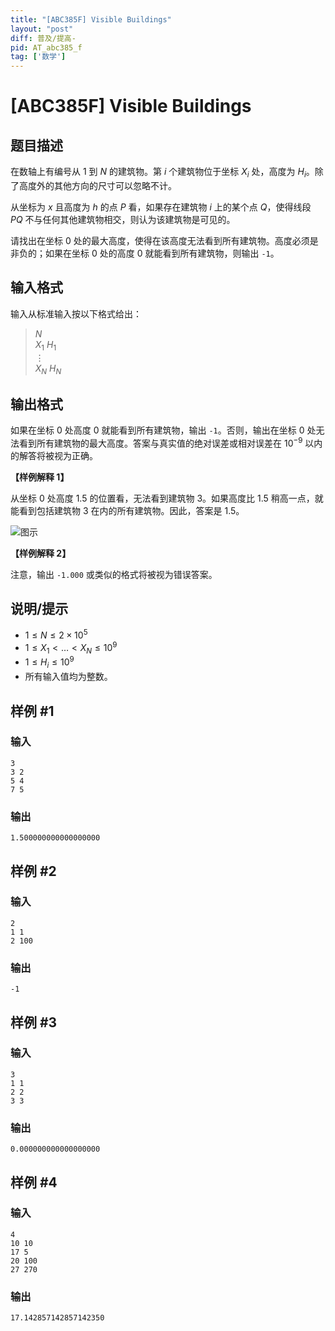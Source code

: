 ```yaml
---
title: "[ABC385F] Visible Buildings"
layout: "post"
diff: 普及/提高-
pid: AT_abc385_f
tag: ['数学']
---
```


# [ABC385F] Visible Buildings

## 题目描述

在数轴上有编号从 $1$ 到 $N$ 的建筑物。第 $i$ 个建筑物位于坐标 $X_i$ 处，高度为 $H_i$。除了高度外的其他方向的尺寸可以忽略不计。

从坐标为 $x$ 且高度为 $h$ 的点 $P$ 看，如果存在建筑物 $i$ 上的某个点 $Q$，使得线段 $PQ$ 不与任何其他建筑物相交，则认为该建筑物是可见的。

请找出在坐标 $0$ 处的最大高度，使得在该高度无法看到所有建筑物。高度必须是非负的；如果在坐标 $0$ 处的高度 $0$ 就能看到所有建筑物，则输出 `-1`。

## 输入格式

输入从标准输入按以下格式给出：

> $N$  
$X_1$ $H_1$  
$\vdots$  
$X_N$ $H_N$

## 输出格式

如果在坐标 $0$ 处高度 $0$ 就能看到所有建筑物，输出 `-1`。否则，输出在坐标 $0$ 处无法看到所有建筑物的最大高度。答案与真实值的绝对误差或相对误差在 $10^{-9}$ 以内的解答将被视为正确。

**【样例解释 $\bm 1$】**

从坐标 $0$ 处高度 $1.5$ 的位置看，无法看到建筑物 $3$。如果高度比 $1.5$ 稍高一点，就能看到包括建筑物 $3$ 在内的所有建筑物。因此，答案是 $1.5$。

![图示](https://img.atcoder.jp/abc385/b4893ffdfb77528d90f134bd819b775d.png)

**【样例解释 $\bm 2$】**

注意，输出 `-1.000` 或类似的格式将被视为错误答案。

## 说明/提示

- $1 \leq N \leq 2 \times 10^5$
- $1 \leq X_1 < \dots < X_N \leq 10^9$
- $1 \leq H_i \leq 10^9$
- 所有输入值均为整数。

## 样例 #1

### 输入

```
3
3 2
5 4
7 5
```

### 输出

```
1.500000000000000000
```

## 样例 #2

### 输入

```
2
1 1
2 100
```

### 输出

```
-1
```

## 样例 #3

### 输入

```
3
1 1
2 2
3 3
```

### 输出

```
0.000000000000000000
```

## 样例 #4

### 输入

```
4
10 10
17 5
20 100
27 270
```

### 输出

```
17.142857142857142350
```

